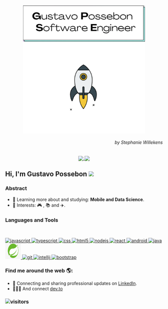 <p align="center">
  <a href="#">
    <img align="center" width="390" src="signature.jpg" />
  </a>
  <a href="#">
    <img align="center" width="390" src="rocket.gif" />
	
  </a>
  <h6 align="right">by Stephanie Willekens</h6>
</p>

<p align="center">
  <a href="https://github.com/anuraghazra/github-readme-stats">
    <img
      align="center"
      src="https://github-readme-stats.vercel.app/api/top-langs/?username=possebas&layout=compact&theme=radical"
    />
  </a>
  <a href="https://github.com/anuraghazra/github-readme-stats">
    <img
      align="center"
      height="165"
      src="https://github-readme-stats.vercel.app/api?username=possebas&count_private=true&show_icons=true&custom_title=Github%20Status&theme=radical"
    />
  </a>
</p>

## Hi, I'm Gustavo Possebon <img src="https://raw.githubusercontent.com/iampavangandhi/iampavangandhi/master/gifs/Hi.gif" width="30px"></h2> 

### Abstract

- 🌱 Learning more about and studying: **Mobile and Data Science**.
- 💙 Interests: 🎮 ,  📚 and ✈️.

### Languages and Tools

<br/>

<p align="left">
  <a
    href="https://developer.mozilla.org/en-US/docs/Web/JavaScript"
    target="_blank" >
    <img
      src="https://devicons.github.io/devicon/devicon.git/icons/javascript/javascript-original.svg"
      alt="javascript"
      width="50"
      height="50"
    />
  </a>
  <a href="https://www.typescriptlang.org/" target="_blank">
    <img
      src="https://devicons.github.io/devicon/devicon.git/icons/typescript/typescript-original.svg"
      alt="typescript"
      width="50"
      height="50"
    />
  </a>
  <a
    href="https://developer.mozilla.org/en-US/docs/Glossary/CSS"
    target="_blank" >
    <img
      src="https://devicons.github.io/devicon/devicon.git/icons/css3/css3-plain-wordmark.svg"
      alt="css"
      width="50"
      height="50"
    />
  </a>
  <a
    href="https://developer.mozilla.org/en-US/docs/Glossary/HTML"
    target="_blank" >
    <img
      src="https://devicons.github.io/devicon/devicon.git/icons/html5/html5-plain-wordmark.svg"
      alt="html5"
      width="50"
      height="50"
    />
  </a>
    <a href="https://nodejs.org" target="_blank">
    <img
      src="https://devicons.github.io/devicon/devicon.git/icons/nodejs/nodejs-original-wordmark.svg"
      alt="nodejs"
      width="50"
      height="50"
    />
  </a>
  <a href="https://reactjs.org/" target="_blank">
    <img
      src="https://devicons.github.io/devicon/devicon.git/icons/react/react-original-wordmark.svg"
      alt="react"
      width="50"
      height="50"
    />
  </a>
  <a href="https://www.android.com/" target="_blank">
    <img
      src="https://devicons.github.io/devicon/devicon.git/icons/android/android-original-wordmark.svg"
      alt="android"
      width="50"
      height="50"
    />
  </a>
  <a href="https://www.java.com/en/" target="_blank">
    <img
      alt="java"
      src="https://devicons.github.io/devicon/devicon.git/icons/java/java-original-wordmark.svg"
      width="50"
      height="50"
    />
  </a>
  <a href="https://spring.io/" target="_blank">
    <img
      src="spring.jpg"
      alt="spring"
      width="50"
      height="50"
    />
  </a>
  <a href="https://git-scm.com/" target="_blank">
    <img
      src="https://devicons.github.io/devicon/devicon.git/icons/git/git-original-wordmark.svg"
      alt="git"
      width="50"
      height="50"
    />
  </a>
  <a href="https://www.jetbrains.com/idea/" target="_blank">
    <img
      src="https://devicons.github.io/devicon/devicon.git/icons/intellij/intellij-plain-wordmark.svg"
      alt="intellij"
      width="50"
      height="50"
    />
  </a>
  <a href="https://getbootstrap.com/" target="_blank">
    <img
      src="https://devicons.github.io/devicon/devicon.git/icons/bootstrap/bootstrap-plain-wordmark.svg"
      alt="bootstrap"
      width="50"
      height="50"
    />
  </a>
</p>

### Find me around the web 🌎:

- 💼 Connecting and sharing professional updates on <a href="https://www.linkedin.com/in/gustavopossebon/">LinkedIn</a>.
- 👨🏻‍💻 And connect <a href="https://dev.to/possebas">dev.to </a>

### ![visitors](https://visitor-badge.glitch.me/badge?page_id=Possebas)

